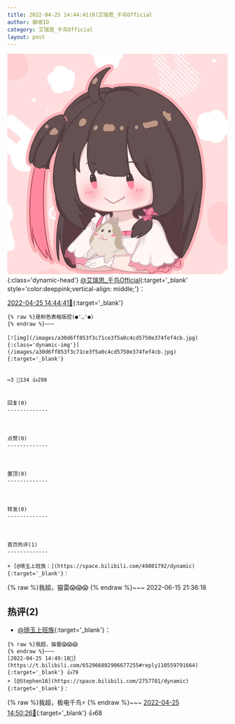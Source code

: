 ```yaml
---
title: 2022-04-25 14:44:41(0)艾瑞思_千鸟Official
author: 御坂IO
category: 艾瑞思_千鸟Official
layout: post
---
```


![img](/images/7e08840c56f251de28bdf766b647bd5fe9a5d50a.jpg){:class='dynamic-head'}
[@艾瑞思_千鸟Official](https://space.bilibili.com/1090010845/dynamic){:target='_blank' style='color:deeppink;vertical-align: middle;'}：

[2022-04-25 14:44:41🔗](https://t.bilibili.com/652966802906677255){:target='_blank'}

~~~
{% raw %}是粉色表格版捏(●'◡'●)
{% endraw %}~~~

[![img](/images/a30d6ff853f3c71ce3f5a0c4cd5750e374fef4cb.jpg){:class='dynamic-img'}](/images/a30d6ff853f3c71ce3f5a0c4cd5750e374fef4cb.jpg){:target='_blank'}


↪️3 💬134 👍298


回复(0)
-------------



点赞(0)
-------------



置顶(0)
-------------



转发(0)
-------------



首页热评(1)
-------------

+ [@琦玉上班族：](https://space.bilibili.com/49801792/dynamic){:target='_blank'}：
~~~
{% raw %}我超，猫雷😱😱😱
{% endraw %}~~~
2022-06-15 21:36:18


热评(2)
-------------

+ [@琦玉上班族](https://space.bilibili.com/49801792/dynamic){:target='_blank'}：
~~~
{% raw %}我超，猫雷😱😱😱
{% endraw %}~~~
[2022-04-25 14:49:18🔗](https://t.bilibili.com/652966802906677255#reply110559791664){:target='_blank'} 👍79
+ [@Stephen16](https://space.bilibili.com/2757781/dynamic){:target='_blank'}：
~~~
{% raw %}我超，极电千鸟⚡
{% endraw %}~~~
[2022-04-25 14:50:26🔗](https://t.bilibili.com/652966802906677255#reply110559825296){:target='_blank'} 👍68


